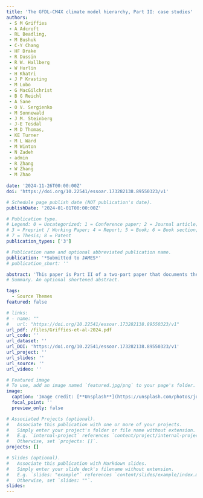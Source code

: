 ```yaml
---
title: 'The GFDL-CM4X climate model hierarchy, Part II: case studies'
authors:
 - S M Griffies
 - A Adcroft
 - RL Beadling,
 - M Bushuk
 - C-Y Chang
 - HF Drake
 - R Dussin
 - R W. Hallberg
 - W Hurlin
 - H Khatri
 - J P Krasting
 - M Lobo
 - G MacGilchrist 
 - B G Reichl
 - A Sane
 - O V. Sergienko
 - M Sonnewald
 - J M. Steinberg
 - J-E Tesdal
 - M D Thomas,
 - KE Turner
 - M L Ward
 - M Winton
 - N Zadeh
 - admin
 - R Zhang
 - W Zhang
 - M Zhao
 
date: '2024-11-26T00:00:00Z'
doi: 'https://doi.org/10.22541/essoar.173282138.89550323/v1'

# Schedule page publish date (NOT publication's date).
publishDate: '2024-01-01T00:00:00Z'

# Publication type.
# Legend: 0 = Uncategorized; 1 = Conference paper; 2 = Journal article;
# 3 = Preprint / Working Paper; 4 = Report; 5 = Book; 6 = Book section;
# 7 = Thesis; 8 = Patent
publication_types: ['3']

# Publication name and optional abbreviated publication name.
publication: '*Submitted to JAMES*'
# publication_short: ''

abstract: 'This paper is Part II of a two-part paper that documents the CM4X (Climate Model version 4X) hierarchy of coupled climate models developed at the Geophysical Fluid Dynamics Laboratory (GFDL). Part I of this paper is presented in \citeA{CM4X_partI}. Here we present a suite of case studies that examine ocean and sea ice features that are targeted for further research, which include sea level, eastern boundary upwelling, Arctic and Southern Ocean sea ice, Southern Ocean circulation, and North Atlantic circulation. The case studies are based on experiments that follow the protocol of version 6 from the Coupled Model Intercomparison Project (CMIP6). The analysis reveals a systematic improvement in the simulation fidelity of CM4X relative to its CM4.0 predecessor, as well as an improvement when refining the ocean/sea ice horizontal grid spacing from the $0.25^{\circ}$ of CM4X-p25 to the $0.125^{\circ}$ of CM4X-p125. Even so, there remain many outstanding biases, thus pointing to the need for further grid refinements, enhancements to numerical methods, and/or advances in parameterizations, each of which target long-standing model biases and limitations.'
# Summary. An optional shortened abstract.

tags:
  - Source Themes
featured: false

# links:
# - name: ""
#   url: "https://doi.org/10.22541/essoar.173282138.89550323/v1"
url_pdf: /files/Griffies-et-al-2024.pdf 
url_code: ''
url_dataset: ''
url_DOI: 'https://doi.org/10.22541/essoar.173282138.89550323/v1'
url_project: ''
url_slides: ''
url_source: ''
url_video: ''

# Featured image
# To use, add an image named `featured.jpg/png` to your page's folder.
image:
  caption: 'Image credit: [**Unsplash**](https://unsplash.com/photos/jdD8gXaTZsc)'
  focal_point: ''
  preview_only: false

# Associated Projects (optional).
#   Associate this publication with one or more of your projects.
#   Simply enter your project's folder or file name without extension.
#   E.g. `internal-project` references `content/project/internal-project/index.md`.
#   Otherwise, set `projects: []`.
projects: []

# Slides (optional).
#   Associate this publication with Markdown slides.
#   Simply enter your slide deck's filename without extension.
#   E.g. `slides: "example"` references `content/slides/example/index.md`.
#   Otherwise, set `slides: ""`.
slides:
---
```

